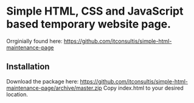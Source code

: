 # Simple HTML, CSS and JavaScript based temporary website page.
Orrginially found here:
https://github.com/itconsultis/simple-html-maintenance-page
## Installation
Download the package here: https://github.com/itconsultis/simple-html-maintenance-page/archive/master.zip
Copy index.html to your desired location.
